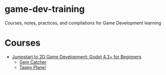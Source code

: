 # game-dev-training
Courses, notes, practices, and compilations for Game Development learning

# Courses

- [Jumpstart to 2D Game Development: Godot 4.3+ for Beginners](https://www.udemy.com/course/jumpstart-to-2d-game-development-godot-4-for-beginners/)
    - [Gem Catcher](https://github.com/gfarfanb/game-dev-training/tree/main/gem-catcher)
    - [Tappy Plane!](https://github.com/gfarfanb/game-dev-training/tree/main/tappy-plane)
